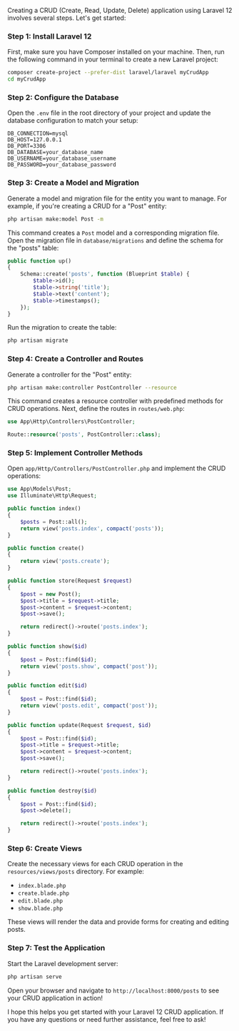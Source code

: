 Creating a CRUD (Create, Read, Update, Delete) application using Laravel 12 involves several steps. Let's get started:

### Step 1: Install Laravel 12
First, make sure you have Composer installed on your machine. Then, run the following command in your terminal to create a new Laravel project:
```bash
composer create-project --prefer-dist laravel/laravel myCrudApp
cd myCrudApp
```

### Step 2: Configure the Database
Open the `.env` file in the root directory of your project and update the database configuration to match your setup:
```env
DB_CONNECTION=mysql
DB_HOST=127.0.0.1
DB_PORT=3306
DB_DATABASE=your_database_name
DB_USERNAME=your_database_username
DB_PASSWORD=your_database_password
```

### Step 3: Create a Model and Migration
Generate a model and migration file for the entity you want to manage. For example, if you're creating a CRUD for a "Post" entity:
```bash
php artisan make:model Post -m
```

This command creates a `Post` model and a corresponding migration file. Open the migration file in `database/migrations` and define the schema for the "posts" table:
```php
public function up()
{
    Schema::create('posts', function (Blueprint $table) {
        $table->id();
        $table->string('title');
        $table->text('content');
        $table->timestamps();
    });
}
```

Run the migration to create the table:
```bash
php artisan migrate
```

### Step 4: Create a Controller and Routes
Generate a controller for the "Post" entity:
```bash
php artisan make:controller PostController --resource
```

This command creates a resource controller with predefined methods for CRUD operations. Next, define the routes in `routes/web.php`:
```php
use App\Http\Controllers\PostController;

Route::resource('posts', PostController::class);
```

### Step 5: Implement Controller Methods
Open `app/Http/Controllers/PostController.php` and implement the CRUD operations:
```php
use App\Models\Post;
use Illuminate\Http\Request;

public function index()
{
    $posts = Post::all();
    return view('posts.index', compact('posts'));
}

public function create()
{
    return view('posts.create');
}

public function store(Request $request)
{
    $post = new Post();
    $post->title = $request->title;
    $post->content = $request->content;
    $post->save();

    return redirect()->route('posts.index');
}

public function show($id)
{
    $post = Post::find($id);
    return view('posts.show', compact('post'));
}

public function edit($id)
{
    $post = Post::find($id);
    return view('posts.edit', compact('post'));
}

public function update(Request $request, $id)
{
    $post = Post::find($id);
    $post->title = $request->title;
    $post->content = $request->content;
    $post->save();

    return redirect()->route('posts.index');
}

public function destroy($id)
{
    $post = Post::find($id);
    $post->delete();

    return redirect()->route('posts.index');
}
```

### Step 6: Create Views
Create the necessary views for each CRUD operation in the `resources/views/posts` directory. For example:
- `index.blade.php`
- `create.blade.php`
- `edit.blade.php`
- `show.blade.php`

These views will render the data and provide forms for creating and editing posts.

### Step 7: Test the Application
Start the Laravel development server:
```bash
php artisan serve
```

Open your browser and navigate to `http://localhost:8000/posts` to see your CRUD application in action!

I hope this helps you get started with your Laravel 12 CRUD application. If you have any questions or need further assistance, feel free to ask!
